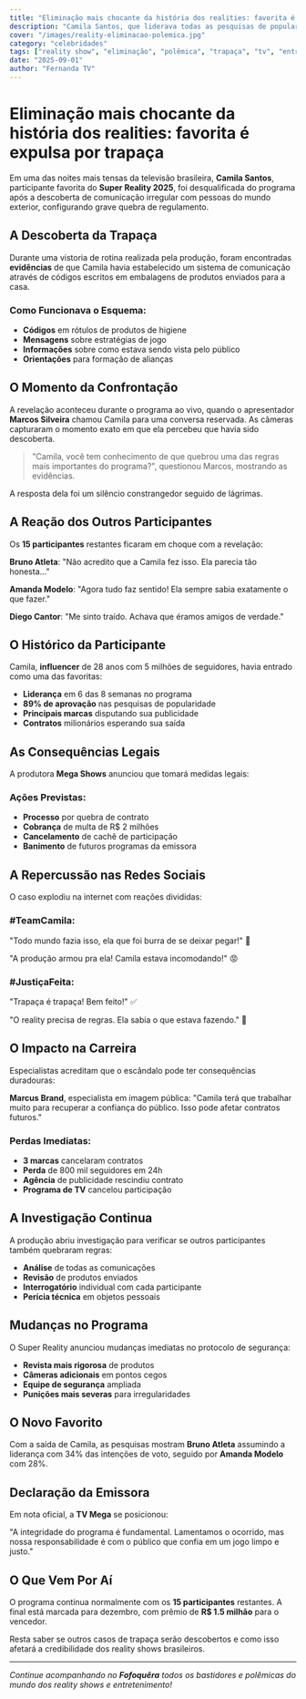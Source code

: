 ```yaml
---
title: "Eliminação mais chocante da história dos realities: favorita é expulsa por trapaça"
description: "Camila Santos, que liderava todas as pesquisas de popularidade, foi desqualificada do Super Reality após descoberta de comunicação irregular com o mundo exterior."
cover: "/images/reality-eliminacao-polemica.jpg"
category: "celebridades"
tags: ["reality show", "eliminação", "polêmica", "trapaça", "tv", "entretenimento"]
date: "2025-09-01"
author: "Fernanda TV"
---
```


# Eliminação mais chocante da história dos realities: favorita é expulsa por trapaça

Em uma das noites mais tensas da televisão brasileira, **Camila Santos**, participante favorita do **Super Reality 2025**, foi desqualificada do programa após a descoberta de comunicação irregular com pessoas do mundo exterior, configurando grave quebra de regulamento.

## A Descoberta da Trapaça

Durante uma vistoria de rotina realizada pela produção, foram encontradas **evidências** de que Camila havia estabelecido um sistema de comunicação através de códigos escritos em embalagens de produtos enviados para a casa.

### Como Funcionava o Esquema:
- **Códigos** em rótulos de produtos de higiene
- **Mensagens** sobre estratégias de jogo
- **Informações** sobre como estava sendo vista pelo público
- **Orientações** para formação de alianças

## O Momento da Confrontação

A revelação aconteceu durante o programa ao vivo, quando o apresentador **Marcos Silveira** chamou Camila para uma conversa reservada. As câmeras capturaram o momento exato em que ela percebeu que havia sido descoberta.

> "Camila, você tem conhecimento de que quebrou uma das regras mais importantes do programa?", questionou Marcos, mostrando as evidências.

A resposta dela foi um silêncio constrangedor seguido de lágrimas.

## A Reação dos Outros Participantes

Os **15 participantes** restantes ficaram em choque com a revelação:

**Bruno Atleta**: "Não acredito que a Camila fez isso. Ela parecia tão honesta..."

**Amanda Modelo**: "Agora tudo faz sentido! Ela sempre sabia exatamente o que fazer."

**Diego Cantor**: "Me sinto traído. Achava que éramos amigos de verdade."

## O Histórico da Participante

Camila, **influencer** de 28 anos com 5 milhões de seguidores, havia entrado como uma das favoritas:
- **Liderança** em 6 das 8 semanas no programa
- **89% de aprovação** nas pesquisas de popularidade
- **Principais marcas** disputando sua publicidade
- **Contratos** milionários esperando sua saída

## As Consequências Legais

A produtora **Mega Shows** anunciou que tomará medidas legais:

### Ações Previstas:
- **Processo** por quebra de contrato
- **Cobrança** de multa de R$ 2 milhões
- **Cancelamento** de cachê de participação
- **Banimento** de futuros programas da emissora

## A Repercussão nas Redes Sociais

O caso explodiu na internet com reações divididas:

### #TeamCamila:
"Todo mundo fazia isso, ela que foi burra de se deixar pegar!" 😤

"A produção armou pra ela! Camila estava incomodando!" 😡

### #JustiçaFeita:
"Trapaça é trapaça! Bem feito!" ✅

"O reality precisa de regras. Ela sabia o que estava fazendo." 👏

## O Impacto na Carreira

Especialistas acreditam que o escândalo pode ter consequências duradouras:

**Marcus Brand**, especialista em imagem pública: "Camila terá que trabalhar muito para recuperar a confiança do público. Isso pode afetar contratos futuros."

### Perdas Imediatas:
- **3 marcas** cancelaram contratos
- **Perda** de 800 mil seguidores em 24h
- **Agência** de publicidade rescindiu contrato
- **Programa de TV** cancelou participação

## A Investigação Continua

A produção abriu investigação para verificar se outros participantes também quebraram regras:
- **Análise** de todas as comunicações
- **Revisão** de produtos enviados
- **Interrogatório** individual com cada participante
- **Perícia técnica** em objetos pessoais

## Mudanças no Programa

O Super Reality anunciou mudanças imediatas no protocolo de segurança:
- **Revista mais rigorosa** de produtos
- **Câmeras adicionais** em pontos cegos
- **Equipe de segurança** ampliada
- **Punições mais severas** para irregularidades

## O Novo Favorito

Com a saída de Camila, as pesquisas mostram **Bruno Atleta** assumindo a liderança com 34% das intenções de voto, seguido por **Amanda Modelo** com 28%.

## Declaração da Emissora

Em nota oficial, a **TV Mega** se posicionou:

"A integridade do programa é fundamental. Lamentamos o ocorrido, mas nossa responsabilidade é com o público que confia em um jogo limpo e justo."

## O Que Vem Por Aí

O programa continua normalmente com os **15 participantes** restantes. A final está marcada para dezembro, com prêmio de **R$ 1.5 milhão** para o vencedor.

Resta saber se outros casos de trapaça serão descobertos e como isso afetará a credibilidade dos reality shows brasileiros.

---

*Continue acompanhando no **Fofoquêra** todos os bastidores e polêmicas do mundo dos reality shows e entretenimento!*
